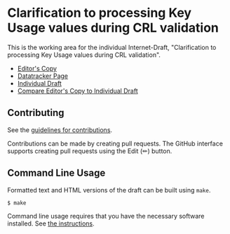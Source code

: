 # Clarification to processing Key Usage values during CRL validation

This is the working area for the individual Internet-Draft, "Clarification to processing Key Usage values during CRL validation".

* [Editor's Copy](https://CBonnell.github.io/lamps-keyusage-crl-validation-clarification/#go.draft-lamps-bonnell-keyusage-crl-validation.html)
* [Datatracker Page](https://datatracker.ietf.org/doc/draft-lamps-bonnell-keyusage-crl-validation)
* [Individual Draft](https://datatracker.ietf.org/doc/html/draft-lamps-bonnell-keyusage-crl-validation)
* [Compare Editor's Copy to Individual Draft](https://CBonnell.github.io/lamps-keyusage-crl-validation-clarification/#go.draft-lamps-bonnell-keyusage-crl-validation.diff)


## Contributing

See the
[guidelines for contributions](https://github.com/CBonnell/lamps-keyusage-crl-validation-clarification/blob/main/CONTRIBUTING.md).

Contributions can be made by creating pull requests.
The GitHub interface supports creating pull requests using the Edit (✏) button.


## Command Line Usage

Formatted text and HTML versions of the draft can be built using `make`.

```sh
$ make
```

Command line usage requires that you have the necessary software installed.  See
[the instructions](https://github.com/martinthomson/i-d-template/blob/main/doc/SETUP.md).

